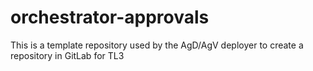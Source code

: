 # orchestrator-approvals
This is a template repository used by the AgD/AgV deployer to create a repository in GitLab for TL3
